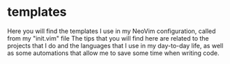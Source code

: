 # templates
Here you will find the templates I use in my NeoVim configuration, called from my "init.vim" file  The tips that you will find here are related to the projects that I do and the languages that I use in my day-to-day life, as well as some automations that allow me to save some time when writing code.
